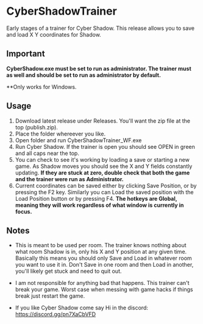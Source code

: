 # CyberShadowTrainer

Early stages of a trainer for Cyber Shadow. This release allows you to save and load X Y coordinates for Shadow.

## Important

**CyberShadow.exe must be set to run as administrator. The trainer must as well and should be set to run as administrator by default.**

**Only works for Windows.

## Usage

1. Download latest release under Releases. You'll want the zip file at the top (publish.zip).
2. Place the folder whereever you like.
3. Open folder and run CyberShadowTrainer_WF.exe
4. Run Cyber Shadow. If the trainer is open you should see OPEN in green and all caps near the top.
5. You can check to see it's working by loading a save or starting a new game. As Shadow moves you should see the X and Y fields constantly updating. 
**If they are stuck at zero, double check that both the game and the trainer were run as Administrator.**
6. Current coordinates can be saved either by clicking Save Position, or by pressing the F2 key. Similarly you can Load the saved position with the Load Position button
or by pressing F4. **The hotkeys are Global, meaning they will work regardless of what window is currently in focus.**

## Notes
- This is meant to be used per room. The trainer knows nothing about what room Shadow is in, only his X and Y position at any given time. Basically this means you should 
only Save and Load in whatever room you want to use it in. Don't Save in one room and then Load in another, you'll likely get stuck and need to quit out.

- I am not responsible for anything bad that happens. This trainer can't break your game. Worst case when messing with game hacks if things break just restart the game.
- If you like Cyber Shadow come say Hi in the discord: https://discord.gg/pn7XaCbVFD
